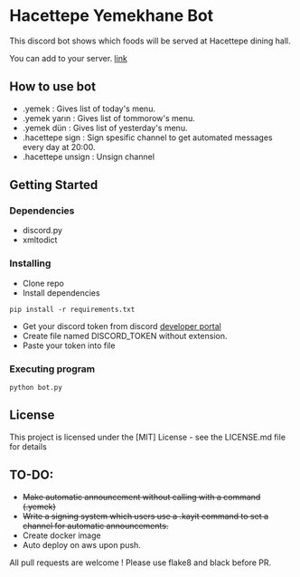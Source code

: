 # Hacettepe Yemekhane Bot

This discord bot shows which foods will be served at Hacettepe dining hall.

You can add to your server. [link](https://discord.com/oauth2/authorize?client_id=966733779647471686&permissions=2048&scope=bot)

## How to use bot
* .yemek : Gives list of today's menu.
* .yemek yarın : Gives list of tommorow's menu.
* .yemek dün : Gives list of yesterday's menu.
* .hacettepe sign : Sign spesific channel to get automated messages every day at 20:00. 
* .hacettepe unsign : Unsign channel
## Getting Started

### Dependencies

* discord.py
* xmltodict

### Installing

* Clone repo
* Install dependencies
```
pip install -r requirements.txt
```
* Get your discord token from discord [developer portal](https://discord.com/developers/)
* Create file named DISCORD_TOKEN without extension.
* Paste your token into file

### Executing program

```
python bot.py
```

## License

This project is licensed under the [MIT] License - see the LICENSE.md file for details

## TO-DO:
* ~~Make automatic announcement without calling with a command (.yemek)~~
* ~~Write a signing system which users use a .kayit command to set a channel for automatic announcements.~~
* Create docker image
* Auto deploy on aws upon push.

All pull requests are welcome ! Please use flake8 and black before PR.
